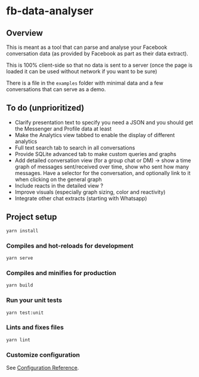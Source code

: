 # fb-data-analyser
## Overview

This is meant as a tool that can parse and analyse your Facebook conversation data 
(as provided by Facebook as part as their data extract).

This is 100% client-side so that no data is sent to a server (once the page is loaded it 
can be used without network if you want to be sure)

There is a file in the `examples` folder with minimal data and a few conversations that can serve as a demo.

## To do (unprioritized)
- Clarify presentation text to specify you need a JSON and you should get the Messenger and Profile data at least
- Make the Analytics view tabbed to enable the display of different analytics
- Full text search tab to search in all conversations
- Provide SQLite advanced tab to make custom queries and graphs
- Add detailed conversation view (for a group chat or DM) -> show a time graph of messages sent/received over time, show who sent how many messages. Have a selector for the conversation, and optionally link to it when clicking on the general graph
- Include reacts in the detailed view ?
- Improve visuals (especially graph sizing, color and reactivity)
- Integrate other chat extracts (starting with Whatsapp)


## Project setup
```
yarn install
```

### Compiles and hot-reloads for development
```
yarn serve
```

### Compiles and minifies for production
```
yarn build
```

### Run your unit tests
```
yarn test:unit
```

### Lints and fixes files
```
yarn lint
```

### Customize configuration
See [Configuration Reference](https://cli.vuejs.org/config/).
